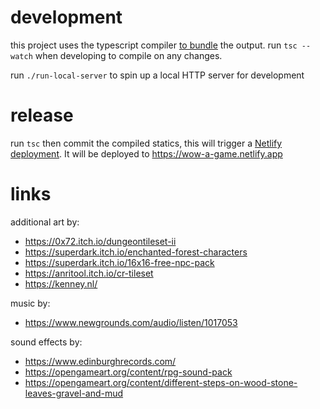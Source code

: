 # development
this project uses the typescript compiler [to bundle](https://mattallan.me/posts/modern-javascript-without-a-bundler/) the output. run `tsc --watch` when developing to compile on any changes.

run `./run-local-server` to spin up a local HTTP server for development

# release
run `tsc` then commit the compiled statics, this will trigger a [Netlify deployment](https://app.netlify.com/sites/wow-a-game/deploys). It will be deployed to https://wow-a-game.netlify.app 

# links
additional art by:
* https://0x72.itch.io/dungeontileset-ii
* https://superdark.itch.io/enchanted-forest-characters 
* https://superdark.itch.io/16x16-free-npc-pack
* https://anritool.itch.io/cr-tileset
* https://kenney.nl/

music by:
* https://www.newgrounds.com/audio/listen/1017053

sound effects by:
* https://www.edinburghrecords.com/
* https://opengameart.org/content/rpg-sound-pack
* https://opengameart.org/content/different-steps-on-wood-stone-leaves-gravel-and-mud